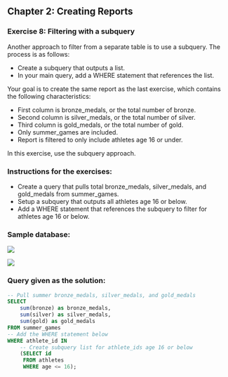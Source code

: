## Chapter 2: Creating Reports
### Exercise 8: Filtering with a subquery
Another approach to filter from a separate table is to use a subquery. The process is as follows:

- Create a subquery that outputs a list.
- In your main query, add a WHERE statement that references the list.

Your goal is to create the same report as the last exercise, which contains the following characteristics:

- First column is bronze_medals, or the total number of bronze.
- Second column is silver_medals, or the total number of silver.
- Third column is gold_medals, or the total number of gold.
- Only summer_games are included.
- Report is filtered to only include athletes age 16 or under.

In this exercise, use the subquery approach.

### Instructions for the exercises: 
- Create a query that pulls total bronze_medals, silver_medals, and gold_medals from summer_games.
- Setup a subquery that outputs all athletes age 16 or below.
- Add a WHERE statement that references the subquery to filter for athletes age 16 or below.

### Sample database:

![](https://camo.githubusercontent.com/2eeb4b9f8be1109ec87e0da6ca16ff85bc57b21a/68747470733a2f2f692e6962622e636f2f7462364b7274672f436170747572652d342e706e67)

![](https://camo.githubusercontent.com/fb54a3045fc8f79c2a2613e944be3e4709349b9d/68747470733a2f2f692e6962622e636f2f7770305136395a2f436170747572652d312e706e67)

### Query given as the solution: 
```sql
-- Pull summer bronze_medals, silver_medals, and gold_medals
SELECT 
	sum(bronze) as bronze_medals, 
    sum(silver) as silver_medals, 
    sum(gold) as gold_medals
FROM summer_games
-- Add the WHERE statement below
WHERE athlete_id IN
    -- Create subquery list for athlete_ids age 16 or below    
    (SELECT id 
     FROM athletes
     WHERE age <= 16);
```
